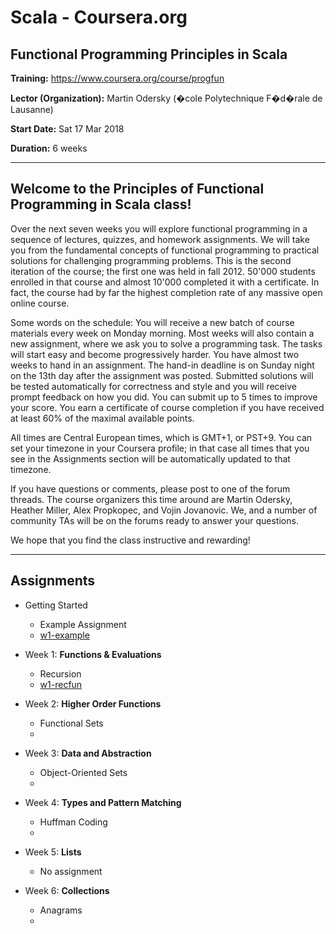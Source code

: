 # Scala - Coursera.org

## Functional Programming Principles in Scala

**Training:** https://www.coursera.org/course/progfun

**Lector (Organization):** Martin Odersky (�cole Polytechnique F�d�rale de Lausanne)

**Start Date:** Sat 17 Mar 2018

**Duration:** 6 weeks

---------------------------------------------------------

## Welcome to the Principles of Functional Programming in Scala class!

 Over the next seven weeks you will explore functional programming in a sequence of lectures, quizzes, and homework assignments. We will take you from the fundamental concepts of functional programming to practical solutions for challenging programming problems. This is the second iteration of the course; the first one was held in fall 2012. 50'000 students enrolled in that course and almost 10'000 completed it with a certificate. In fact, the course had by far the highest completion rate of any massive open online course.

 Some words on the schedule: You will receive a new batch of course materials every week on Monday morning. Most weeks will also contain a new assignment, where we ask you to solve a programming task. The tasks will start easy and become progressively harder. You have almost two weeks to hand in an assignment. The hand-in deadline is on Sunday night on the 13th day after the assignment was posted. Submitted solutions will be tested automatically for correctness and style and you will receive prompt feedback on how you did. You can submit up to 5 times to improve your score. You earn a certificate of course completion if you have received at least 60% of the maximal available points.

 All times are Central European times, which is GMT+1, or PST+9. You can set your timezone in your Coursera profile; in that case all times that you see in the Assignments section will be automatically updated to that timezone.

 If you have questions or comments, please post to one of the forum threads. The course organizers this time around are Martin Odersky, Heather Miller, Alex Propkopec, and Vojin Jovanovic. We, and a number of community TAs will be on the forums ready to answer your questions. 

 We hope that you find the class instructive and rewarding!

---------------------------------------------------------

## Assignments

* Getting Started
  * Example Assignment
  * [w1-example](https://github.com/mic0331/FPPS/tree/master/w1-example)

* Week 1: **Functions & Evaluations**
  * Recursion
  * [w1-recfun](https://github.com/mic0331/FPPS/tree/master/w1-recfun)

* Week 2: **Higher Order Functions**
  * Functional Sets
  * 

* Week 3: **Data and Abstraction**
  * Object-Oriented Sets
  * 

* Week 4: **Types and Pattern Matching**
  * Huffman Coding
  * 

* Week 5: **Lists**
  * No assignment

* Week 6: **Collections**
  * Anagrams
  * 

